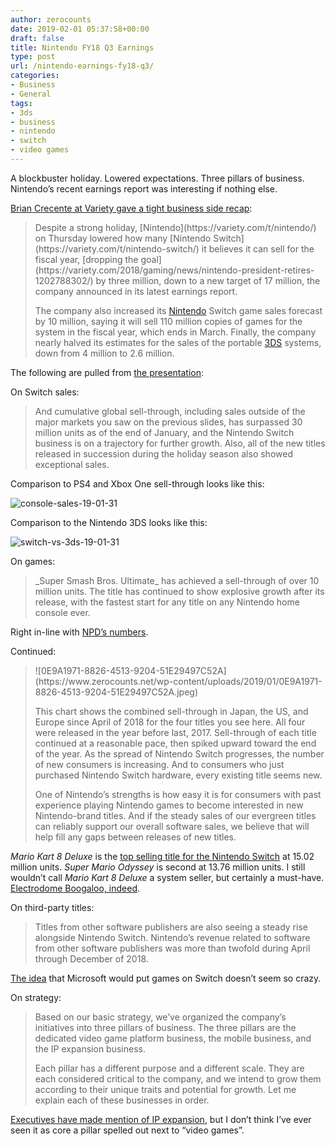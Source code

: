 ```yaml
---
author: zerocounts
date: 2019-02-01 05:37:58+00:00
draft: false
title: Nintendo FY18 Q3 Earnings
type: post
url: /nintendo-earnings-fy18-q3/
categories:
- Business
- General
tags:
- 3ds
- business
- nintendo
- switch
- video games
---
```


A blockbuster holiday. Lowered expectations. Three pillars of business. Nintendo’s recent earnings report was interesting if nothing else.

[Brian Crecente at Variety gave a tight business side recap](https://variety.com/2019/gaming/news/nintendo-switch-sales-forecast-dropped-1203124480/):



<blockquote>Despite a strong holiday, [Nintendo](https://variety.com/t/nintendo/) on Thursday lowered how many [Nintendo Switch](https://variety.com/t/nintendo-switch/) it believes it can sell for the fiscal year, [dropping the goal](https://variety.com/2018/gaming/news/nintendo-president-retires-1202788302/) by three million, down to a new target of 17 million, the company announced in its latest earnings report.

The company also increased its [Nintendo](https://variety.com/2019/gaming/news/gamestop-just-gave-up-on-trying-to-sell-company-1203122042/) Switch game sales forecast by 10 million, saying it will sell 110 million copies of games for the system in the fiscal year, which ends in March. Finally, the company nearly halved its estimates for the sales of the portable [3DS](https://variety.com/t/3ds/) systems, down from 4 million to 2.6 million.</blockquote>



The following are pulled from [the presentation](https://www.nintendo.co.jp/ir/pdf/2019/190201_2e.pdf):

On Switch sales:



<blockquote>And cumulative global sell-through, including sales outside of the major markets you saw on the previous slides, has surpassed 30 million units as of the end of January, and the Nintendo Switch business is on a trajectory for further growth. Also, all of the new titles released in succession during the holiday season also showed exceptional sales.</blockquote>



Comparison to PS4 and Xbox One sell-through looks like this:

![console-sales-19-01-31](https://www.zerocounts.net/wp-content/uploads/2019/01/console-sales-19-01-31.png)


Comparison to the Nintendo 3DS looks like this:

![switch-vs-3ds-19-01-31](https://www.zerocounts.net/wp-content/uploads/2019/01/switch-vs-3ds-19-01-31.png)


On games:



<blockquote>_Super Smash Bros. Ultimate_ has achieved a sell-through of over 10 million units. The title has continued to show explosive growth after its release, with the fastest start for any title on any Nintendo home console ever.</blockquote>



Right in-line with [NPD’s numbers](https://www.zerocounts.net/switch-is-selling-like-wii-thanks-to-traditional-nintendo-games/).

Continued:



<blockquote>![0E9A1971-8826-4513-9204-51E29497C52A](https://www.zerocounts.net/wp-content/uploads/2019/01/0E9A1971-8826-4513-9204-51E29497C52A.jpeg)


This chart shows the combined sell-through in Japan, the US, and Europe since April of 2018 for the four titles you see here. All four were released in the year before last, 2017. Sell-through of each title continued at a reasonable pace, then spiked upward toward the end of the year. As the spread of Nintendo Switch progresses, the number of new consumers is increasing. And to consumers who just purchased Nintendo Switch hardware, every existing title seems new.

One of Nintendo’s strengths is how easy it is for consumers with past experience playing Nintendo games to become interested in new Nintendo-brand titles. And if the steady sales of our evergreen titles can reliably support our overall software sales, we believe that will help fill any gaps between releases of new titles.</blockquote>



_Mario Kart 8 Deluxe_ is the [top selling title for the Nintendo Switch](https://www.nintendo.co.jp/ir/en/finance/software/index.html) at 15.02 million units. _Super Mario Odyssey_ is second at 13.76 million units. I still wouldn’t call _Mario Kart 8 Deluxe_ a system seller, but certainly a must-have. [Electrodome Boogaloo, indeed](https://www.zerocounts.net/hail-mario-2-electrodrome-boogaloo/).

On third-party titles:



<blockquote>Titles from other software publishers are also seeing a steady rise alongside Nintendo Switch. Nintendo’s revenue related to software from other software publishers was more than twofold during April through December of 2018.</blockquote>



[The idea](https://www.zerocounts.net/activision-microsoft-and-platforms/) that Microsoft would put games on Switch doesn’t seem so crazy.

On strategy:



<blockquote>Based on our basic strategy, we’ve organized the company’s initiatives into three pillars of business. The three pillars are the dedicated video game platform business, the mobile business, and the IP expansion business.

Each pillar has a different purpose and a different scale. They are each considered critical to the company, and we intend to grow them according to their unique traits and potential for growth. Let me explain each of these businesses in order.</blockquote>



[Executives have made mention of IP expansion](https://www.zerocounts.net/reggie-fils-aime-i-dont-mind-how-you-interact-with-our-ip-as-long-as-youre-interacting-with-it-every-day/), but I don’t think I’ve ever seen it as core a pillar spelled out next to “video games”.
